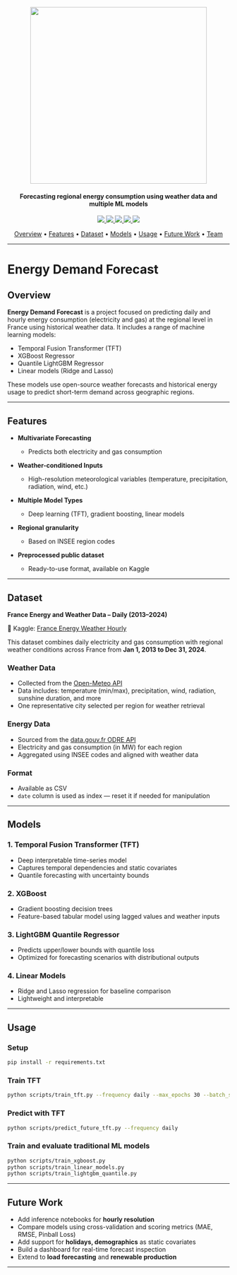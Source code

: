 <h1 align="center">
  <br>
  <img src="https://github.com/rav-lad/energy-demand-forecast/blob/main/assets/logo.png" width="400">
  <br>
</h1>

<h4 align="center">Forecasting regional energy consumption using weather data and multiple ML models</h4>

<p align="center">
  <a href="https://pytorch-forecasting.readthedocs.io/">
    <img src="https://img.shields.io/badge/Model-TFT-blue?logo=pytorch&logoColor=white">
  </a>
  <a href="https://xgboost.ai/">
    <img src="https://img.shields.io/badge/Model-XGBoost-orange?logo=xgboost&logoColor=white">
  </a>
  <a href="https://lightgbm.readthedocs.io/">
    <img src="https://img.shields.io/badge/Model-LightGBM-green?logo=lightgbm">
  </a>
  <a href="https://scikit-learn.org/">
    <img src="https://img.shields.io/badge/Model-LinearRegression-blue?logo=scikit-learn">
  </a>
  <a href="https://www.python.org">
    <img src="https://img.shields.io/badge/Python-3.10-blue.svg?logo=python&logoColor=white">
  </a>
</p>

<p align="center">
  <a href="#overview">Overview</a> •
  <a href="#features">Features</a> •
  <a href="#dataset">Dataset</a> •
  <a href="#models">Models</a> •
  <a href="#usage">Usage</a> •
  <a href="#future-work">Future Work</a> •
  <a href="#team">Team</a>
</p>

---

# Energy Demand Forecast

## Overview

**Energy Demand Forecast** is a project focused on predicting daily and hourly energy consumption (electricity and gas) at the regional level in France using historical weather data. It includes a range of machine learning models:

* Temporal Fusion Transformer (TFT)
* XGBoost Regressor
* Quantile LightGBM Regressor
* Linear models (Ridge and Lasso)

These models use open-source weather forecasts and historical energy usage to predict short-term demand across geographic regions.

---

## Features

* **Multivariate Forecasting**

  * Predicts both electricity and gas consumption
* **Weather-conditioned Inputs**

  * High-resolution meteorological variables (temperature, precipitation, radiation, wind, etc.)
* **Multiple Model Types**

  * Deep learning (TFT), gradient boosting, linear models
* **Regional granularity**

  * Based on INSEE region codes
* **Preprocessed public dataset**

  * Ready-to-use format, available on Kaggle

---

## Dataset

**France Energy and Weather Data – Daily (2013–2024)**

🔗 Kaggle: [France Energy Weather Hourly](https://www.kaggle.com/datasets/ravvvvvvvvvvvv/france-energy-weather-hourly)

This dataset combines daily electricity and gas consumption with regional weather conditions across France from **Jan 1, 2013 to Dec 31, 2024**.

### Weather Data

* Collected from the [Open-Meteo API](https://open-meteo.com/)
* Data includes: temperature (min/max), precipitation, wind, radiation, sunshine duration, and more
* One representative city selected per region for weather retrieval

### Energy Data

* Sourced from the [data.gouv.fr ODRE API](https://odre.opendatasoft.com/explore/dataset/consommation-quotidienne-brute-regionale/table/?disjunctive.region&disjunctive.code_insee_region)
* Electricity and gas consumption (in MW) for each region
* Aggregated using INSEE codes and aligned with weather data

### Format

* Available as CSV
* `date` column is used as index — reset it if needed for manipulation

---

## Models

### 1. Temporal Fusion Transformer (TFT)

* Deep interpretable time-series model
* Captures temporal dependencies and static covariates
* Quantile forecasting with uncertainty bounds

### 2. XGBoost

* Gradient boosting decision trees
* Feature-based tabular model using lagged values and weather inputs

### 3. LightGBM Quantile Regressor

* Predicts upper/lower bounds with quantile loss
* Optimized for forecasting scenarios with distributional outputs

### 4. Linear Models

* Ridge and Lasso regression for baseline comparison
* Lightweight and interpretable

---

## Usage

### Setup

```bash
pip install -r requirements.txt
```

### Train TFT

```bash
python scripts/train_tft.py --frequency daily --max_epochs 30 --batch_size 128 --gpus 1
```

### Predict with TFT

```bash
python scripts/predict_future_tft.py --frequency daily
```

### Train and evaluate traditional ML models

```bash
python scripts/train_xgboost.py
python scripts/train_linear_models.py
python scripts/train_lightgbm_quantile.py
```

---

## Future Work

* Add inference notebooks for **hourly resolution**
* Compare models using cross-validation and scoring metrics (MAE, RMSE, Pinball Loss)
* Add support for **holidays, demographics** as static covariates
* Build a dashboard for real-time forecast inspection
* Extend to **load forecasting** and **renewable production**

---



